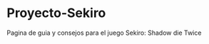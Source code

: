 <h1> Proyecto-Sekiro </h1>

<p>Pagina de guia y consejos para el juego Sekiro: Shadow die Twice</p>

